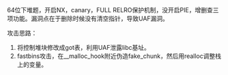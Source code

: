 64位下堆题，开启NX，canary，FULL RELRO保护机制，没开启PIE，增删查三项功能。漏洞点在于删除时候没有清空指针，导致UAF漏洞。

攻击思路：
1. 将控制堆块修改成got表，利用UAF泄露libc基址。
2. fastbins攻击，在__malloc_hook附近伪造fake_chunk，然后用realloc调整栈上的变量。
